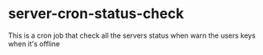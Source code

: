 # server-cron-status-check
This is a cron job that check all the servers status when warn the users keys when it's offline
